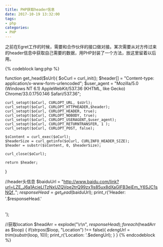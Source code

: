 ```yaml
---
title: PHP获取header信息
date: 2017-10-19 13:32:00
tags: 
- php
categories: 
- PHP
---
```

之前在Egret工作的时候，需要和合作伙伴的接口做对接。某次需要从对方传过来的header信息中获取自己需要的数据，用PHP封装了一个方法，放这里留着以后用。

{% codeblock lang:php %}

function get_head($sUrl){
    $oCurl = curl_init();
    $header[] = "Content-type: application/x-www-form-urlencoded";
    $user_agent = "Mozilla/5.0 (Windows NT 6.1) AppleWebKit/537.36 (KHTML, like Gecko) Chrome/33.0.1750.146 Safari/537.36";

    curl_setopt($oCurl, CURLOPT_URL, $sUrl);
    curl_setopt($oCurl, CURLOPT_HTTPHEADER,$header);
    curl_setopt($oCurl, CURLOPT_HEADER, true);
    curl_setopt($oCurl, CURLOPT_NOBODY, true);
    curl_setopt($oCurl, CURLOPT_USERAGENT,$user_agent);
    curl_setopt($oCurl, CURLOPT_RETURNTRANSFER, 1 );
    curl_setopt($oCurl, CURLOPT_POST, false);

    $sContent = curl_exec($oCurl);
    $headerSize = curl_getinfo($oCurl, CURLINFO_HEADER_SIZE);
    $header = substr($sContent, 0, $headerSize);

    curl_close($oCurl);

    return $header;
}

//header头信息
$baiduUrl = "http://www.baidu.com/link?url=LZE_J6a1AcieLlTzNxUZQVpe2trQ99zx1ls85ux8dXaGlFB3eiEm_Y6SJC1sNQf_";
$responseHead = get_head($baiduUrl);
print_r('Header:  '.$responseHead.'</br></br></br>');


//获取location
$headArr = explode("\r\n", $responseHead);
foreach ($headArr as $loop) {
    if(strpos($loop, "Location") !== false){
        $edengUrl = trim(substr($loop, 10));
        print_r('Location:   '.$edengUrl);
    }
}
{% endcodeblock %}